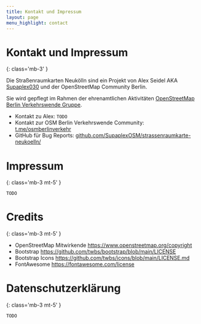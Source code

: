 ```yaml
---
title: Kontakt und Impressum
layout: page
menu_highlight: contact
---
```


# Kontakt und Impressum
{: class='mb-3' }

Die Straßenraumkarten Neukölln sind ein Projekt von Alex Seidel AKA [Supaplex030](https://www.openstreetmap.org/user/Supaplex030/) und der OpenStreetMap Community Berlin.

Sie wird gepflegt im Rahmen der ehrenamtlichen Aktivitäten [OpenStreetMap Berlin Verkehrswende Gruppe](https://wiki.openstreetmap.org/wiki/Berlin/Verkehrswende).

* Kontakt zu Alex: ```TODO```
* Kontakt zur OSM Berlin Verkehrswende Community: [t.me/osmberlinverkehr](https://t.me/osmberlinverkehr)
* GitHub für Bug Reports: [github.com/SupaplexOSM/strassenraumkarte-neukoelln/](https://github.com/SupaplexOSM/strassenraumkarte-neukoelln/)

# Impressum
{: class='mb-3 mt-5' }

```TODO```

# Credits
{: class='mb-3 mt-5' }

* OpenStreetMap Mitwirkende https://www.openstreetmap.org/copyright
* Bootstrap https://github.com/twbs/bootstrap/blob/main/LICENSE
* Bootstrap Icons https://github.com/twbs/icons/blob/main/LICENSE.md
* FontAwesome https://fontawesome.com/license

# Datenschutzerklärung
{: class='mb-3 mt-5' }

```TODO```
